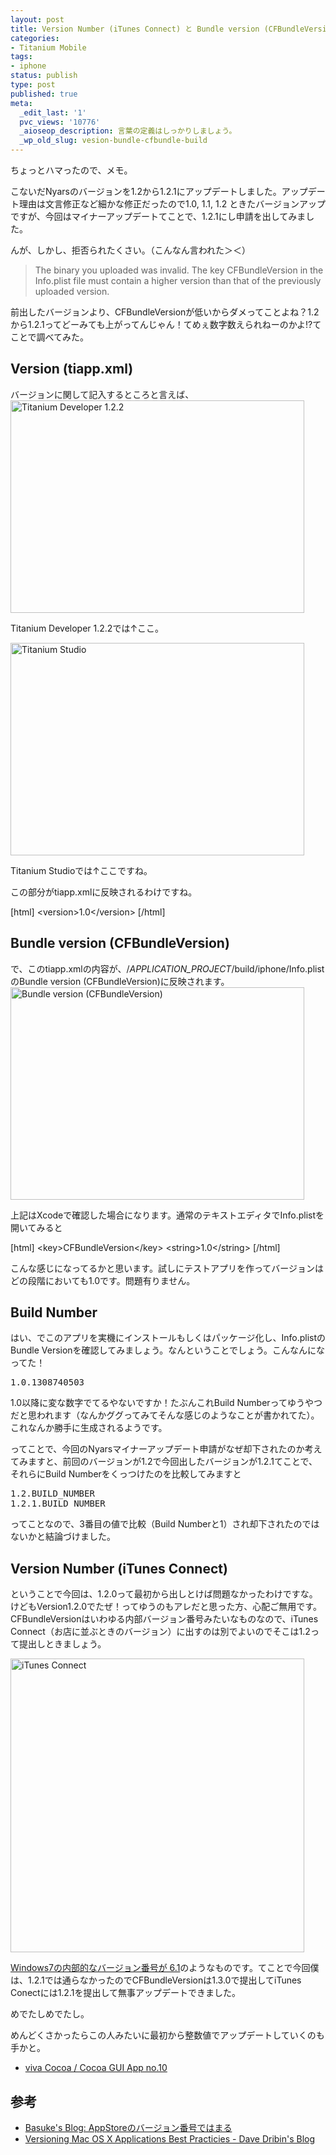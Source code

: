 ```yaml
---
layout: post
title: Version Number (iTunes Connect) と Bundle version (CFBundleVersion)
categories:
- Titanium Mobile
tags:
- iphone
status: publish
type: post
published: true
meta:
  _edit_last: '1'
  pvc_views: '10776'
  _aioseop_description: 言葉の定義はしっかりしましょう。
  _wp_old_slug: vesion-bundle-cfbundle-build
---
```

ちょっとハマったので、メモ。

こないだNyarsのバージョンを1.2から1.2.1にアップデートしました。アップデート理由は文言修正など細かな修正だったので1.0, 1.1, 1.2 ときたバージョンアップですが、今回はマイナーアップデートてことで、1.2.1にし申請を出してみました。

んが、しかし、拒否られたくさい。（こんなん言われた＞＜）
<blockquote>The binary you uploaded was invalid. The key CFBundleVersion in the Info.plist file must contain a higher version than that of the previously uploaded version.</blockquote>
前出したバージョンより、CFBundleVersionが低いからダメってことよね？1.2から1.2.1ってどーみても上がってんじゃん！てめぇ数字数えられねーのかよ!?てことで調べてみた。

<!--more-->
<h2>Version (tiapp.xml)</h2>
バージョンに関して記入するところと言えば、

<img class="fig" title="Titanium Developer 1.2.2" src="/static/blog/2011/06/tidev.png" alt="Titanium Developer 1.2.2" width="470" height="340" />

Titanium Developer 1.2.2では↑ここ。

<img class="fig" title="Titanium Studio" src="/static/blog/2011/06/tistudio.png" alt="Titanium Studio" width="470" height="340" />

Titanium Studioでは↑ここですね。

この部分がtiapp.xmlに反映されるわけですね。

[html]
&lt;version&gt;1.0&lt;/version&gt;
[/html]
<h2>Bundle version (CFBundleVersion)</h2>
で、このtiapp.xmlの内容が、/<em>APPLICATION_PROJECT</em>/build/iphone/Info.plist のBundle version (CFBundleVersion)に反映されます。

<img class="fig" title="Bundle version (CFBundleVersion)" src="/static/blog/2011/06/info.png" alt="Bundle version (CFBundleVersion)" width="470" height="340" />

上記はXcodeで確認した場合になります。通常のテキストエディタでInfo.plistを開いてみると

[html]
&lt;key&gt;CFBundleVersion&lt;/key&gt;
&lt;string&gt;1.0&lt;/string&gt;
[/html]

こんな感じになってるかと思います。試しにテストアプリを作ってバージョンはどの段階においても1.0です。問題有りません。
<h2>Build Number</h2>
はい、でこのアプリを実機にインストールもしくはパッケージ化し、Info.plistのBundle Versionを確認してみましょう。なんということでしょう。こんなんになってた！
<pre>1.0.1308740503</pre>
1.0以降に変な数字でてるやないですか！たぶんこれBuild Numberってゆうやつだと思われます（なんかググってみてそんな感じのようなことが書かれてた）。これなんか勝手に生成されるようです。

ってことで、今回のNyarsマイナーアップデート申請がなぜ却下されたのか考えてみますと、前回のバージョンが1.2で今回出したバージョンが1.2.1てことで、それらにBuild Numberをくっつけたのを比較してみますと
<pre>1.2.BUILD_NUMBER
1.2.1.BUILD_NUMBER</pre>
ってことなので、3番目の値で比較（Build Numberと1）され却下されたのではないかと結論づけました。
<h2>Version Number (iTunes Connect)</h2>
ということで今回は、1.2.0って最初から出しとけば問題なかったわけですな。けどもVersion1.2.0でたぜ！ってゆうのもアレだと思った方、心配ご無用です。CFBundleVersionはいわゆる内部バージョン番号みたいなものなので、iTunes Connect（お店に並ぶときのバージョン）に出すのは別でよいのでそこは1.2って提出しときましょう。

<a href="/static/blog/2011/06/itunes.png"><img class="fig" title="iTunes Connect" src="/static/blog/2011/06/itunes.png" alt="iTunes Connect" width="470" /></a>

<a href="http://ja.wikipedia.org/wiki/Microsoft_Windows_7">Windows7の内部的なバージョン番号が 6.1</a>のようなものです。てことで今回僕は、1.2.1では通らなかったのでCFBundleVersionは1.3.0で提出してiTunes Conectには1.2.1を提出して無事アップデートできました。

めでたしめでたし。

めんどくさかったらこの人みたいに最初から整数値でアップデートしていくのも手かと。
<ul>
	<li><a href="http://vivacocoa.jp/cocoaApp/cocoaApp10.cgi">viva Cocoa / Cocoa GUI App no.10 </a></li>
</ul>
<h2>参考</h2>
<ul>
	<li><a href="http://basuke.blogspot.com/2010/02/appstore.html">Basuke's Blog: AppStoreのバージョン番号ではまる</a></li>
	<li><a href="http://www.dribin.org/dave/blog/archives/2006/08/02/versioning_os_x_apps/">Versioning Mac OS X Applications Best Practicies - Dave Dribin's Blog </a></li>
</ul>
&nbsp;
